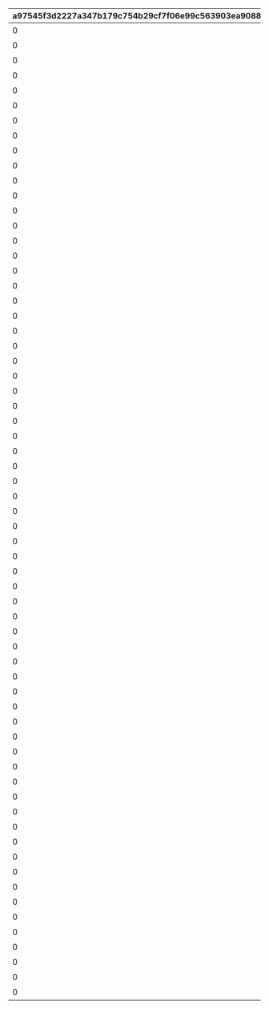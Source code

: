|a97545f3d2227a347b179c754b29cf7f06e99c563903ea908884568d089bc69f|29bdff9c2f5cff470b352f473f899489964f7d6fc96d852c89fbc6ac879d529f|406c609808e70140c8aab2f897c2168ac515faa5c39a17ffeaa9fe2c1d162ee8|c9bc2f3e0a74541b3dd9bdb0dbd280e59390e9a49a4e1f816f40d0cc20711d0c|bda0758fa59995c053a2744ae9008c1be28efa309c23276429f241d20d611efd|4193265ff27a8ac325c2ec6e26693d9076680163e2a620ed1897f12b2c64e2e8|750bc47b67d02bb74d8a727f27865dcc4b6b606fc23dbea495a9964755c0105b|4795ee7344784733537a1b9b257379740b075e83139641bbf77d0415e3375045|c858fb42257d8ae36d0b43e907033ca910d47648798dcf2b1ec6e03acc8b9327|4c5d14c6a24a8ab345142c9f854d61576ad4c3bab88824577e246051bb3f88cb|4f2ae5753e6e66816717bd4072a4f6b59dc09eb2d6386ced450af0b69952cd70|d9c93587a8fed50dd2647a4c124136a2b79f99c99c5432e95bdfa9fbb9ac3c9f|c90a4134ac32ced9e1ffdffa1e8134532a621ddbf3b974894de50452d65f6f64|9e295915fc50db1adcd67ce2aba079a9b400f2e7810760160da6b0d830b3f144|d1f803dad5837622cec2c473b3befb344d1cb84de49919e7d9da44c22657443b|
| --- | --- | --- | --- | --- | --- | --- | --- | --- | --- | --- | --- | --- | --- | --- |
|0|1|32001|1st Round Clear！|3200101|0|1|80001|2030/04/01 14:59:59|32001001|スペシャルダンジョンを1回登頂しよう|0|1004110|2015/04/01 15:00:00|603|
|0|1|32001|2nd Round Clear！|3200102|0|2|80001|2030/04/01 14:59:59|32001002|スペシャルダンジョンを2回登頂しよう|0|1004110|2015/04/01 15:00:00|603|
|0|1|32001|3rd Round Clear！|3200103|0|3|80001|2030/04/01 14:59:59|32001003|スペシャルダンジョンを3回登頂しよう|0|1004110|2015/04/01 15:00:00|603|
|0|1|32001|4th Round Clear！|3200104|0|4|80001|2030/04/01 14:59:59|32001004|スペシャルダンジョンを4回登頂しよう|0|1004110|2015/04/01 15:00:00|603|
|0|1|32001|CONQUEST！|3200105|0|5|80001|2030/04/01 14:59:59|32001005|スペシャルダンジョンを5回登頂しよう|0|1004110|2015/04/01 15:00:00|603|
|0|1|32002|1st Round Clear！|3200201|0|1|80001|2030/04/01 14:59:59|32001001|スペシャルダンジョンを1回登頂しよう|0|1004110|2015/04/01 15:00:00|603|
|0|1|32002|2nd Round Clear！|3200202|0|2|80001|2030/04/01 14:59:59|32001002|スペシャルダンジョンを2回登頂しよう|0|1004110|2015/04/01 15:00:00|603|
|0|1|32002|3rd Round Clear！|3200203|0|3|80001|2030/04/01 14:59:59|32001003|スペシャルダンジョンを3回登頂しよう|0|1004110|2015/04/01 15:00:00|603|
|0|1|32002|4th Round Clear！|3200204|0|4|80001|2030/04/01 14:59:59|32001004|スペシャルダンジョンを4回登頂しよう|0|1004110|2015/04/01 15:00:00|603|
|0|1|32002|CONQUEST！|3200205|0|5|80001|2030/04/01 14:59:59|32001005|スペシャルダンジョンを5回登頂しよう|0|1004110|2015/04/01 15:00:00|603|
|0|1|32003|1st Round Clear！|3200301|0|1|80001|2030/04/01 14:59:59|32001001|スペシャルダンジョンを1回登頂しよう|0|1004110|2015/04/01 15:00:00|603|
|0|1|32003|2nd Round Clear！|3200302|0|2|80001|2030/04/01 14:59:59|32001002|スペシャルダンジョンを2回登頂しよう|0|1004110|2015/04/01 15:00:00|603|
|0|1|32003|3rd Round Clear！|3200303|0|3|80001|2030/04/01 14:59:59|32001003|スペシャルダンジョンを3回登頂しよう|0|1004110|2015/04/01 15:00:00|603|
|0|1|32003|4th Round Clear！|3200304|0|4|80001|2030/04/01 14:59:59|32001004|スペシャルダンジョンを4回登頂しよう|0|1004110|2015/04/01 15:00:00|603|
|0|1|32003|CONQUEST！|3200305|0|5|80001|2030/04/01 14:59:59|32001005|スペシャルダンジョンを5回登頂しよう|0|1004110|2015/04/01 15:00:00|603|
|0|1|32004|1st Round Clear！|3200401|0|1|80001|2030/04/01 14:59:59|32001001|スペシャルダンジョンを1回登頂しよう|0|1004110|2015/04/01 15:00:00|603|
|0|1|32004|2nd Round Clear！|3200402|0|2|80001|2030/04/01 14:59:59|32001002|スペシャルダンジョンを2回登頂しよう|0|1004110|2015/04/01 15:00:00|603|
|0|1|32004|3rd Round Clear！|3200403|0|3|80001|2030/04/01 14:59:59|32001003|スペシャルダンジョンを3回登頂しよう|0|1004110|2015/04/01 15:00:00|603|
|0|1|32004|4th Round Clear！|3200404|0|4|80001|2030/04/01 14:59:59|32001004|スペシャルダンジョンを4回登頂しよう|0|1004110|2015/04/01 15:00:00|603|
|0|1|32004|CONQUEST！|3200405|0|5|80001|2030/04/01 14:59:59|32001005|スペシャルダンジョンを5回登頂しよう|0|1004110|2015/04/01 15:00:00|603|
|0|1|32005|1st Round Clear！|3200501|0|1|80001|2030/04/01 14:59:59|32001001|スペシャルダンジョンを1回登頂しよう|0|1004110|2015/04/01 15:00:00|603|
|0|1|32005|2nd Round Clear！|3200502|0|2|80001|2030/04/01 14:59:59|32001002|スペシャルダンジョンを2回登頂しよう|0|1004110|2015/04/01 15:00:00|603|
|0|1|32005|3rd Round Clear！|3200503|0|3|80001|2030/04/01 14:59:59|32001003|スペシャルダンジョンを3回登頂しよう|0|1004110|2015/04/01 15:00:00|603|
|0|1|32005|4th Round Clear！|3200504|0|4|80001|2030/04/01 14:59:59|32001004|スペシャルダンジョンを4回登頂しよう|0|1004110|2015/04/01 15:00:00|603|
|0|1|32005|CONQUEST！|3200505|0|5|80001|2030/04/01 14:59:59|32001005|スペシャルダンジョンを5回登頂しよう|0|1004110|2015/04/01 15:00:00|603|
|0|1|32006|1st Round Clear！|3200601|0|1|80001|2030/04/01 14:59:59|32001001|スペシャルダンジョンを1回登頂しよう|0|1004110|2015/04/01 15:00:00|603|
|0|1|32006|2nd Round Clear！|3200602|0|2|80001|2030/04/01 14:59:59|32001002|スペシャルダンジョンを2回登頂しよう|0|1004110|2015/04/01 15:00:00|603|
|0|1|32006|3rd Round Clear！|3200603|0|3|80001|2030/04/01 14:59:59|32001003|スペシャルダンジョンを3回登頂しよう|0|1004110|2015/04/01 15:00:00|603|
|0|1|32006|4th Round Clear！|3200604|0|4|80001|2030/04/01 14:59:59|32001004|スペシャルダンジョンを4回登頂しよう|0|1004110|2015/04/01 15:00:00|603|
|0|1|32006|CONQUEST！|3200605|0|5|80001|2030/04/01 14:59:59|32001005|スペシャルダンジョンを5回登頂しよう|0|1004110|2015/04/01 15:00:00|603|
|0|1|32007|1st Round Clear！|3200701|0|1|80001|2030/04/01 14:59:59|32001001|スペシャルダンジョンを1回登頂しよう|0|1004110|2015/04/01 15:00:00|603|
|0|1|32007|2nd Round Clear！|3200702|0|2|80001|2030/04/01 14:59:59|32001002|スペシャルダンジョンを2回登頂しよう|0|1004110|2015/04/01 15:00:00|603|
|0|1|32007|3rd Round Clear！|3200703|0|3|80001|2030/04/01 14:59:59|32001003|スペシャルダンジョンを3回登頂しよう|0|1004110|2015/04/01 15:00:00|603|
|0|1|32007|4th Round Clear！|3200704|0|4|80001|2030/04/01 14:59:59|32001004|スペシャルダンジョンを4回登頂しよう|0|1004110|2015/04/01 15:00:00|603|
|0|1|32007|CONQUEST！|3200705|0|5|80001|2030/04/01 14:59:59|32001005|スペシャルダンジョンを5回登頂しよう|0|1004110|2015/04/01 15:00:00|603|
|0|1|32008|1st Round Clear！|3200801|0|1|80001|2030/04/01 14:59:59|32001001|スペシャルダンジョンを1回登頂しよう|0|1004110|2015/04/01 15:00:00|603|
|0|1|32008|2nd Round Clear！|3200802|0|2|80001|2030/04/01 14:59:59|32001002|スペシャルダンジョンを2回登頂しよう|0|1004110|2015/04/01 15:00:00|603|
|0|1|32008|3rd Round Clear！|3200803|0|3|80001|2030/04/01 14:59:59|32001003|スペシャルダンジョンを3回登頂しよう|0|1004110|2015/04/01 15:00:00|603|
|0|1|32008|4th Round Clear！|3200804|0|4|80001|2030/04/01 14:59:59|32001004|スペシャルダンジョンを4回登頂しよう|0|1004110|2015/04/01 15:00:00|603|
|0|1|32008|CONQUEST！|3200805|0|5|80001|2030/04/01 14:59:59|32001005|スペシャルダンジョンを5回登頂しよう|0|1004110|2015/04/01 15:00:00|603|
|0|1|32009|1st Round Clear！|3200901|0|1|80001|2030/04/01 14:59:59|32001001|スペシャルダンジョンを1回登頂しよう|0|1004110|2015/04/01 15:00:00|603|
|0|1|32009|2nd Round Clear！|3200902|0|2|80001|2030/04/01 14:59:59|32001002|スペシャルダンジョンを2回登頂しよう|0|1004110|2015/04/01 15:00:00|603|
|0|1|32009|3rd Round Clear！|3200903|0|3|80001|2030/04/01 14:59:59|32001003|スペシャルダンジョンを3回登頂しよう|0|1004110|2015/04/01 15:00:00|603|
|0|1|32009|4th Round Clear！|3200904|0|4|80001|2030/04/01 14:59:59|32001004|スペシャルダンジョンを4回登頂しよう|0|1004110|2015/04/01 15:00:00|603|
|0|1|32009|CONQUEST！|3200905|0|5|80001|2030/04/01 14:59:59|32001005|スペシャルダンジョンを5回登頂しよう|0|1004110|2015/04/01 15:00:00|603|
|0|1|32010|1st Round Clear！|3201001|0|1|80001|2030/04/01 14:59:59|32001001|スペシャルダンジョンを1回登頂しよう|0|1004110|2015/04/01 15:00:00|603|
|0|1|32010|2nd Round Clear！|3201002|0|2|80001|2030/04/01 14:59:59|32001002|スペシャルダンジョンを2回登頂しよう|0|1004110|2015/04/01 15:00:00|603|
|0|1|32010|3rd Round Clear！|3201003|0|3|80001|2030/04/01 14:59:59|32001003|スペシャルダンジョンを3回登頂しよう|0|1004110|2015/04/01 15:00:00|603|
|0|1|32010|4th Round Clear！|3201004|0|4|80001|2030/04/01 14:59:59|32001004|スペシャルダンジョンを4回登頂しよう|0|1004110|2015/04/01 15:00:00|603|
|0|1|32010|CONQUEST！|3201005|0|5|80001|2030/04/01 14:59:59|32001005|スペシャルダンジョンを5回登頂しよう|0|1004110|2015/04/01 15:00:00|603|
|0|1|32011|1st Round Clear！|3201101|0|1|80001|2030/04/01 14:59:59|32001001|スペシャルダンジョンを1回登頂しよう|0|1004110|2015/04/01 15:00:00|603|
|0|1|32011|2nd Round Clear！|3201102|0|2|80001|2030/04/01 14:59:59|32001002|スペシャルダンジョンを2回登頂しよう|0|1004110|2015/04/01 15:00:00|603|
|0|1|32011|3rd Round Clear！|3201103|0|3|80001|2030/04/01 14:59:59|32001003|スペシャルダンジョンを3回登頂しよう|0|1004110|2015/04/01 15:00:00|603|
|0|1|32011|4th Round Clear！|3201104|0|4|80001|2030/04/01 14:59:59|32001004|スペシャルダンジョンを4回登頂しよう|0|1004110|2015/04/01 15:00:00|603|
|0|1|32011|CONQUEST！|3201105|0|5|80001|2030/04/01 14:59:59|32001005|スペシャルダンジョンを5回登頂しよう|0|1004110|2015/04/01 15:00:00|603|
|0|1|32012|1st Round Clear！|3201201|0|1|80001|2030/04/01 14:59:59|32001001|スペシャルダンジョンを1回登頂しよう|0|1004110|2015/04/01 15:00:00|603|
|0|1|32012|2nd Round Clear！|3201202|0|2|80001|2030/04/01 14:59:59|32001002|スペシャルダンジョンを2回登頂しよう|0|1004110|2015/04/01 15:00:00|603|
|0|1|32012|3rd Round Clear！|3201203|0|3|80001|2030/04/01 14:59:59|32001003|スペシャルダンジョンを3回登頂しよう|0|1004110|2015/04/01 15:00:00|603|
|0|1|32012|4th Round Clear！|3201204|0|4|80001|2030/04/01 14:59:59|32001004|スペシャルダンジョンを4回登頂しよう|0|1004110|2015/04/01 15:00:00|603|
|0|1|32012|CONQUEST！|3201205|0|5|80001|2030/04/01 14:59:59|32001005|スペシャルダンジョンを5回登頂しよう|0|1004110|2015/04/01 15:00:00|603|
|0|1|32013|1st Round Clear！|3201301|0|1|80001|2030/04/01 14:59:59|32001001|スペシャルダンジョンを1回登頂しよう|0|1004110|2015/04/01 15:00:00|603|
|0|1|32013|2nd Round Clear！|3201302|0|2|80001|2030/04/01 14:59:59|32001002|スペシャルダンジョンを2回登頂しよう|0|1004110|2015/04/01 15:00:00|603|
|0|1|32013|3rd Round Clear！|3201303|0|3|80001|2030/04/01 14:59:59|32001003|スペシャルダンジョンを3回登頂しよう|0|1004110|2015/04/01 15:00:00|603|
|0|1|32013|4th Round Clear！|3201304|0|4|80001|2030/04/01 14:59:59|32001004|スペシャルダンジョンを4回登頂しよう|0|1004110|2015/04/01 15:00:00|603|
|0|1|32013|CONQUEST！|3201305|0|5|80001|2030/04/01 14:59:59|32001005|スペシャルダンジョンを5回登頂しよう|0|1004110|2015/04/01 15:00:00|603|